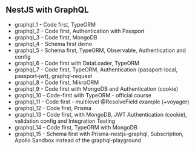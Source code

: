 ## NestJS with GraphQL

- graphql_1 - Code first, TypeORM
- graphql_2 - Code first, Authentication with Passport
- graphql_3 - Code first, MongoDB
- graphql_4 - Schema first demo
- graphql_5 - Schema first, TypeORM, Observable, Authentication and config
- graphql_6 - Code first with DataLoader, TypeORM
- graphql_7 - Code first, TypeORM, Authentication (passport-local, passport-jwt), graphql-request
- graphql_8 - Code first, MikroORM
- graphql_9 - Code first with MongoDB and Authentication (cookie)
- graphql_10 - Code-first with TypeORM - official course
- graphql_11 - Code first - multilevel @ResolveField example (+voyager)
- graphql_12 - Code first, Prisma
- graphql_13 - Code first, with MongoDB, JWT Authentication (cookie), validation config and Integration Testing
- graphql_14 - Code first, TypeORM with MongoDB
- graphql_15 - Schema first with Prisma-nestjs-graphql, Subscription, Apollo Sandbox instead of the graphql-playground
